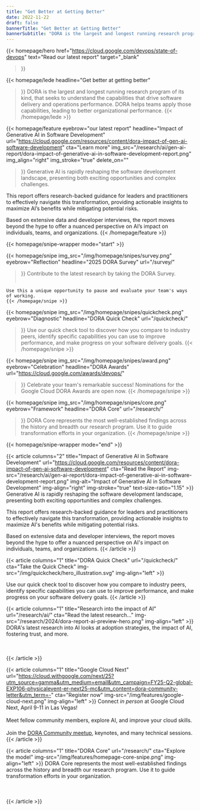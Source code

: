 ```yaml
---
title: "Get Better at Getting Better"
date: 2022-11-22
draft: false
bannerTitle: "Get Better at Getting Better"
bannerSubtitle: "DORA is the largest and longest running research program of its kind, that seeks to understand the capabilities that drive software delivery and operations performance. DORA helps teams apply those capabilities, leading to better organizational performance."
---
```


<!-- {{/* BEGIN content for 2025 homepage (dora-2025 theme).  This content does not appear when the default 'dora' theme is used. */}} -->
{{< homepage/hero
  href="https://cloud.google.com/devops/state-of-devops"
  text="Read our latest report"
  target="_blank"
  >}}

{{< homepage/lede
  headline="Get better at getting better"
  >}}
  DORA is the largest and longest running research program of its kind, that seeks to understand the capabilities that drive software delivery and operations performance. DORA helps teams apply those capabilities, leading to better organizational performance.
  {{< /homepage/lede >}}

{{< homepage/feature
  eyebrow="our latest report"
  headline="Impact of Generative AI in Software Development"
  url="https://cloud.google.com/resources/content/dora-impact-of-gen-ai-software-development"
  cta="Learn more"
  img_src="/research/ai/gen-ai-report/dora-impact-of-generative-ai-in-software-development-report.png"
  img_align="right"
  img_stroke="true"
  delete_on=""
  >}}
  Generative AI is rapidly reshaping the software development landscape, presenting both exciting opportunities and complex challenges.

  This report offers research-backed guidance for leaders and practitioners to effectively navigate this transformation, providing actionable insights to maximize AI’s benefits while mitigating potential risks.

  Based on extensive data and developer interviews, the report moves beyond the hype to offer a nuanced perspective on AI’s impact on individuals, teams, and organizations.
  {{< /homepage/feature >}}

{{< homepage/snipe-wrapper mode="start" >}}

  {{< homepage/snipe
    img_src="/img/homepage/snipes/survey.png"
    eyebrow="Reflection"
    headline="2025 DORA Survey"
    url="/survey/"
  >}}
    Contribute to the latest research by taking the DORA Survey.<br /><br />

    Use this a unique opportunity to pause and evaluate your team's ways of working.
    {{< /homepage/snipe >}}

  {{< homepage/snipe
    img_src="/img/homepage/snipes/quickcheck.png"
    eyebrow="Diagnostic"
    headline="DORA Quick Check"
    url="/quickcheck/"
  >}}
    Use our quick check tool to discover how you compare to industry peers, identify specific capabilities you can use to improve performance, and make progress on your software delivery goals.
    {{< /homepage/snipe >}}

  {{< homepage/snipe
    img_src="/img/homepage/snipes/award.png"
    eyebrow="Celebration"
    headline="DORA Awards"
    url="https://cloud.google.com/awards/devops/"
  >}}
    Celebrate your team's remarkable success! Nominations for the Google Cloud DORA Awards are open now.
    {{< /homepage/snipe >}}

  <!-- {{< homepage/snipe
    img_src="/img/homepage/snipes/genai.png"
    eyebrow="Guide"
    headline="Generative AI"
    url="/research/ai/"
  >}}
    Leverage DORA’s research findings to apply a holistic, iterative strategy as you experiment with and adopt emerging AI technologies. Learn how a focus on users can help ensure positive outcomes.
    {{< /homepage/snipe >}} -->

  {{< homepage/snipe
    img_src="/img/homepage/snipes/core.png"
    eyebrow="Framework"
    headline="DORA Core"
    url="/research/"
  >}}
    DORA Core represents the most well-established findings across the history and breadth our research program. Use it to guide transformation efforts in your organization.
    {{< /homepage/snipe >}}

{{< homepage/snipe-wrapper mode="end" >}}

<!-- END content for 2025 homepage (does not appear when dora theme is used) -->

<!-- {{/* BEGIN content for pre-2025 homepage (default 'dora' theme). This content does not appear when the dora-2025 theme is used. */}} -->
{{< article columns="2"
    title="Impact of Generative AI in Software Development"
    url="https://cloud.google.com/resources/content/dora-impact-of-gen-ai-software-development"
    cta="Read the Report"
    img-src="/research/ai/gen-ai-report/dora-impact-of-generative-ai-in-software-development-report.png"
    img-alt="Impact of Generative AI in Software Development"
    img-align="right"
    img-stroke="true"
    text-size-ratio="1.15"
    >}}
Generative AI is rapidly reshaping the software development landscape, presenting both exciting opportunities and complex challenges.

This report offers research-backed guidance for leaders and practitioners to effectively navigate this transformation, providing actionable insights to maximize AI's benefits while mitigating potential risks.

Based on extensive data and developer interviews, the report moves beyond the hype to offer a nuanced perspective on AI's impact on individuals, teams, and organizations.
{{< /article >}}

{{< article columns="1"
    title="DORA Quick Check"
    url="/quickcheck/"
    cta="Take the Quick Check"
    img-src="/img/quickcheck/hero_illustration.svg"
    img-align="left"
    >}}

Use our quick check tool to discover how you compare to industry peers, identify specific capabilities you can use to improve performance, and make progress on your software delivery goals.
{{< /article >}}

{{< article columns="1"
    title="Research into the impact of AI"
    url="/research/ai/"
    cta="Read the latest research..."
    img-src="/research/2024/dora-report-ai-preview-hero.png"
    img-align="left"
    >}}
DORA's latest research into AI looks at adoption strategies, the impact of AI, fostering trust, and more. <br /><br /><br />

{{< /article >}}

{{< article columns="1"
    title="Google Cloud Next"
    url="https://cloud.withgoogle.com/next/25?utm_source=gamma&utm_medium=email&utm_campaign=FY25-Q2-global-EXP106-physicalevent-er-next25-mc&utm_content=dora-community-letter&utm_term=-"
    cta="Register now"
    img-src="/img/features/google-cloud-next.png"
    img-align="left"
    >}}
Connect <em>in person</em> at Google Cloud Next, April 9-11 in Las Vegas!<br/><br/>
Meet fellow community members, explore AI, and improve your cloud skills.<br/><br/>
Join the <a href="https://cloud.withgoogle.com/next/25/session-library?session=MTUP210&utm_source=gamma&utm_medium=email&utm_campaign=FY25-Q2-global-EXP106-physicalevent-er-next25-mc&utm_content=dora-community-letter&utm_term=-" target="_blank">DORA Community meetup</a>, keynotes, and many technical sessions.
{{< /article >}}

{{< article columns="1"
    title="DORA Core"
    url="/research/"
    cta="Explore the model"
    img-src="/img/features/homepage-core-snipe.png"
    img-align="left"
    >}}
DORA Core represents the most well-established findings across the history and breadth our research program. Use it to guide transformation efforts in your organization.<br /><br /><br /><br />
{{< /article >}}

<!-- END content for pre-2025 homepage (does not appear when dora-2025 theme is used) -->